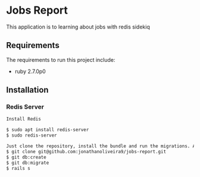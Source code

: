 # Jobs Report
This application is to learning about jobs with redis sidekiq

## Requirements

The requirements to run this project include:
* ruby 2.7.0p0

## Installation
### Redis Server

```bash
Install Redis

$ sudo apt install redis-server
$ sudo redis-server

Just clone the repository, install the bundle and run the migrations. After that, are you free to do anything.
$ git clone git@github.com:jonathanoliveira9/jobs-report.git
$ git db:create
$ git db:migrate
$ rails s

